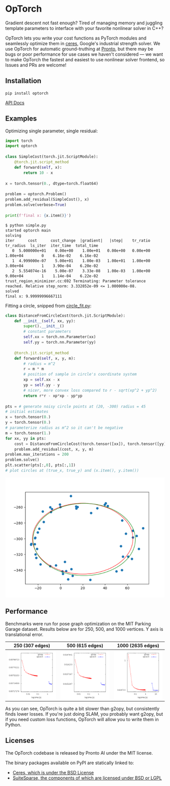# OpTorch

Gradient descent not fast enough? Tired of managing memory and juggling template parameters to interface with your favorite nonlinear solver in C++?

OpTorch lets you write your cost functions as PyTorch modules and seamlessly optimize them in [ceres](http://ceres-solver.org), Google's industrial strength solver. We use OpTorch for automatic ground-truthing at [Pronto](https://pronto.ai/), but there may be bugs or poor performance for use cases we haven't considered &mdash; we want to make OpTorch the fastest and easiest to use nonlinear solver frontend, so Issues and PRs are welcome!

## Installation

```shell
pip install optorch
```

[API Docs](https://pronto-ai.github.io/optorch/)

## Examples

Optimizing single parameter, single residual:

```python
import torch
import optorch

class SimpleCost(torch.jit.ScriptModule):
    @torch.jit.script_method
    def forward(self, x):
        return 10 - x

x = torch.tensor(0., dtype=torch.float64)

problem = optorch.Problem()
problem.add_residual(SimpleCost(), x)
problem.solve(verbose=True)

print(f'final x: {x.item()}')
```

```console
$ python simple.py
started optorch main
solving
iter      cost      cost_change  |gradient|   |step|    tr_ratio  tr_radius  ls_iter  iter_time  total_time
   0  5.000000e+01    0.00e+00    1.00e+01   0.00e+00   0.00e+00  1.00e+04        0    6.16e-02    6.16e-02
   1  4.999000e-07    5.00e+01    1.00e-03   1.00e+01   1.00e+00  3.00e+04        1    3.90e-04    6.20e-02
   2  5.554074e-16    5.00e-07    3.33e-08   1.00e-03   1.00e+00  9.00e+04        1    1.14e-04    6.22e-02
trust_region_minimizer.cc:692 Terminating: Parameter tolerance reached. Relative step_norm: 3.332852e-09 <= 1.000000e-08.
solved
final x: 9.99999996667111
```

Fitting a circle, snipped from [circle_fit.py](/examples/circle_fit.py):

```python
class DistanceFromCircleCost(torch.jit.ScriptModule):
    def __init__(self, xx, yy):
        super().__init__()
        # constant parameters
        self.xx = torch.nn.Parameter(xx)
        self.yy = torch.nn.Parameter(yy)

    @torch.jit.script_method
    def forward(self, x, y, m):
        # radius = m^2
        r = m * m
        # position of sample in circle's coordinate system
        xp = self.xx - x
        yp = self.yy - y
        # nicer, more convex loss compared to r - sqrt(xp^2 + yp^2)
        return r*r - xp*xp - yp*yp

pts = # generate noisy circle points at (20, -300) radius = 45
# initial estimates
x = torch.tensor(0.)
y = torch.tensor(0.)
# parameterize radius as m^2 so it can't be negative
m = torch.tensor(1.)
for xx, yy in pts:
    cost = DistanceFromCircleCost(torch.tensor([xx]), torch.tensor([yy]))
    problem.add_residual(cost, x, y, m)
problem.max_iterations = 200
problem.solve()
plt.scatter(pts[:,0], pts[:,1])
# plot circles at (true_x, true_y) and (x.item(), y.item())
```

![](/examples/results/circle_fit.png)

## Performance

Benchmarks were run for pose graph optimization on the MIT Parking Garage dataset.
Results below are for 250, 500, and 1000 vertices. Y axis is translational error.

250 (307 edges) | 500 (615 edges) | 1000 (2635 edges)
--- | --- | ---
![](/bench/plot250.png?raw=True) | ![](/bench/plot500.png?raw=True) | ![](/bench/plot1000.png?raw=True)

As you can see, OpTorch is quite a bit slower than g2opy, but consistently finds lower losses.
If you're just doing SLAM, you probably want g2opy, but if you need custom loss functions, OpTorch will
allow you to write them in Python.

## Licenses

The OpTorch codebase is released by Pronto AI under the MIT license.

The binary packages available on PyPI are statically linked to:
- [Ceres, which is under the BSD License](https://github.com/ceres-solver/ceres-solver/blob/master/LICENSE)
- [SuiteSparse, the components of which are licensed under BSD or LGPL](https://github.com/jluttine/suitesparse/blob/master/LICENSE.txt)
